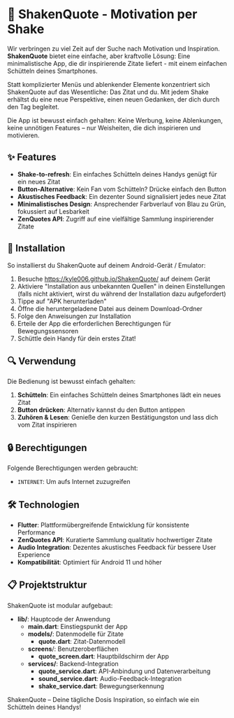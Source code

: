 # 🔄 ShakenQuote - Motivation per Shake

Wir verbringen zu viel Zeit auf der Suche nach Motivation und Inspiration. **ShakenQuote** bietet eine einfache, aber kraftvolle Lösung: Eine minimalistische App, die dir inspirierende Zitate liefert - mit einem einfachen Schütteln deines Smartphones.

Statt komplizierter Menüs und ablenkender Elemente konzentriert sich ShakenQuote auf das Wesentliche: Das Zitat und du. Mit jedem Shake erhältst du eine neue Perspektive, einen neuen Gedanken, der dich durch den Tag begleitet.

Die App ist bewusst einfach gehalten: Keine Werbung, keine Ablenkungen, keine unnötigen Features – nur Weisheiten, die dich inspirieren und motivieren.

## ✨ Features

- **Shake-to-refresh**: Ein einfaches Schütteln deines Handys genügt für ein neues Zitat
- **Button-Alternative**: Kein Fan vom Schütteln? Drücke einfach den Button
- **Akustisches Feedback**: Ein dezenter Sound signalisiert jedes neue Zitat
- **Minimalistisches Design**: Ansprechender Farbverlauf von Blau zu Grün, fokussiert auf Lesbarkeit
- **ZenQuotes API**: Zugriff auf eine vielfältige Sammlung inspirierender Zitate

## 📱 Installation

So installierst du ShakenQuote auf deinem Android-Gerät / Emulator:

1. Besuche https://kyle006.github.io/ShakenQuote/ auf deinem Gerät
2. Aktiviere "Installation aus unbekannten Quellen" in deinen Einstellungen (falls nicht aktiviert, wirst du während der Installation dazu aufgefordert)
3. Tippe auf "APK herunterladen"
4. Öffne die heruntergeladene Datei aus deinem Download-Ordner
5. Folge den Anweisungen zur Installation
6. Erteile der App die erforderlichen Berechtigungen für Bewegungssensoren
7. Schüttle dein Handy für dein erstes Zitat!

## 🔍 Verwendung

Die Bedienung ist bewusst einfach gehalten:

1. **Schütteln**: Ein einfaches Schütteln deines Smartphones lädt ein neues Zitat
2. **Button drücken**: Alternativ kannst du den Button antippen
3. **Zuhören & Lesen**: Genieße den kurzen Bestätigungston und lass dich vom Zitat inspirieren

## 🔒 Berechtigungen
Folgende Berechtigungen werden gebraucht:
* `INTERNET`: Um aufs Internet zuzugreifen

## 🛠️ Technologien

- **Flutter**: Plattformübergreifende Entwicklung für konsistente Performance
- **ZenQuotes API**: Kuratierte Sammlung qualitativ hochwertiger Zitate
- **Audio Integration**: Dezentes akustisches Feedback für bessere User Experience
- **Kompatibilität**: Optimiert für Android 11 und höher

## 📋 Projektstruktur

ShakenQuote ist modular aufgebaut:

- **lib/**: Hauptcode der Anwendung
  - **main.dart**: Einstiegspunkt der App
  - **models/**: Datenmodelle für Zitate
    - **quote.dart**: Zitat-Datenmodell
  - **screens**/: Benutzeroberflächen
    - **quote_screen.dart**: Hauptbildschirm der App
  - **services/**: Backend-Integration
    - **quote_service.dart**: API-Anbindung und Datenverarbeitung
    - **sound_service.dart**: Audio-Feedback-Integration
    - **shake_service.dart**: Bewegungserkennung

ShakenQuote – Deine tägliche Dosis Inspiration, so einfach wie ein Schütteln deines Handys!